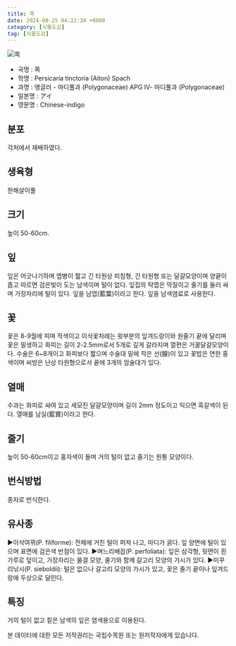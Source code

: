 ```yaml
---
title: 쪽
date: 2024-08-25 04:22:34 +0800
category: [식물도감]
tag: [식물도감]
---
```




![쪽](/fileUpload/plants/basic/Polygonaceae/Persicaria/1445/1445_1_th2.jpg)
- 국명 : 쪽
- 학명 : Persicaria tinctoria (Aiton) Spach
- 과명 : 앵글러 - 마디풀과 (Polygonaceae) APG Ⅳ- 마디풀과 (Polygonaceae)
- 일본명 : アイ
- 영문명 : Chinese-indigo


## 분포
각처에서 재배하였다.
## 생육형
한해살이풀
## 크기
높이 50-60cm.
## 잎
잎은 어긋나기하며 엽병이 짧고 긴 타원상 피침형, 긴 타원형 또는 달걀모양이며 양끝이 좁고 마르면 검은빛이 도는 남색이며 털이 없다. 잎집의 탁엽은 막질이고 줄기를 둘러 싸며 가장자리에 털이 있다. 잎을 남엽(藍葉)이라고 한다. 잎을 남색염료로 사용한다.
## 꽃
꽃은 8-9월에 피며 적색이고 이삭꽃차례는 윗부분의 잎겨드랑이와 원줄기 끝에 달리며 꽃은 밀생하고 화피는 길이 2-2.5mm로서 5개로 깊게 갈라지며 열편은 거꿀달걀모양이다. 수술은 6~8개이고 화피보다 짧으며 수술대 밑에 작은 선(腺)이 있고 꽃밥은 연한 홍색이며 씨방은 난상 타원형으로서 끝에 3개의 암술대가 있다.
## 열매
수과는 화피로 싸여 있고 세모진 달걀모양이며 길이 2mm 정도이고 익으면 흑갈색이 된다. 열매를 남실(藍實)이라고 한다.
## 줄기
높이 50-60cm이고 홍자색이 돌며 거의 털이 없고 줄기는 원통 모양이다.
## 번식방법
종자로 번식한다.
## 유사종
▶이삭여뀌(P. filiforme): 전체에 거친 털이 퍼져 나고, 마디가 굵다. 잎 양면에 털이 있으며 표면에 검은색 반점이 있다.▶며느리배꼽(P. perfoliata): 잎은 삼각형, 뒷면이 흰 가루로 덮이고, 가장자리는 물결 모양, 줄기와 함께 갈고리 모양의 가시가 있다.▶미꾸리낚시(P. sieboldii): 털은 없으나 갈고리 모양의 가시가 있고, 꽃은 줄기 끝이나 잎겨드랑에 두상으로 달린다.
## 특징
거의 털이 없고 짙은 남색의 잎은 염색용으로 이용된다.






본 데이터에 대한 모든 저작권리는 국립수목원 또는 원저작자에게 있습니다.
